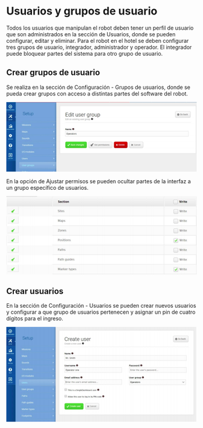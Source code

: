 # Usuarios y grupos de usuario

Todos los usuarios que manipulan el robot deben tener un perfil de usuario
que son administrados en la sección de Usuarios, donde se pueden 
configurar, editar y eliminar. Para el robot en el hotel se 
deben configurar tres grupos de usuario, integrador, administrador 
y operador. El integrador puede bloquear partes del sistema para otro
grupo de usuario. 

## Crear grupos de usuario

Se realiza en la sección de Configuración - Grupos de usuarios, donde
se pueda crear grupos con acceso a distintas partes del software del robot.

![Grupos de usuario](../.gitbook/assets/grupos_usuario.png)

En la opción de Ajustar permisos se pueden ocultar
partes de la interfaz a un grupo específico de usuarios.

![Ajustar permisos](../.gitbook/assets/ajustar_permisos.png)

## Crear usuarios

En la sección de Configuración - Usuarios se pueden crear nuevos usuarios
y configurar a que grupo de usuarios pertenecen y asignar un pin de cuatro 
dígitos para el ingreso.

![Crear usuarios](../.gitbook/assets/crear_usuarios.png)



